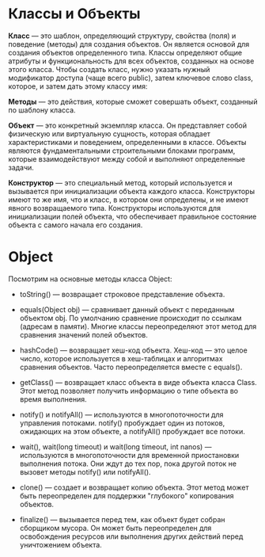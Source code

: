 # Классы и Объекты

**Класс** — это шаблон, определяющий структуру, свойства (поля) и поведение (методы) для создания объектов. Он является
основой для создания объектов определенного типа. Классы определяют общие атрибуты и функциональность для всех объектов,
созданных на основе этого класса. Чтобы создать класс, нужно указать нужный модификатор доступа (чаще всего public),
затем ключевое слово class, которое, и затем дать этому классу имя:

**Методы** — это действия, которые сможет совершать объект, созданный по шаблону класса.

**Объект** — это конкретный экземпляр класса. Он представляет собой физическую или виртуальную сущность, которая
обладает
характеристиками и поведением, определенными в классе. Объекты являются фундаментальными строительными блоками программ,
которые взаимодействуют между собой и выполняют определенные задачи.

**Конструктор** — это специальный метод, который используется и вызывается при инициализации объекта каждого класса.
Конструкторы имеют то же имя, что и класс, в котором они определены, и не имеют явного возвращаемого типа. Конструкторы
используются для инициализации полей объекта, что обеспечивает правильное состояние объекта с самого начала его
создания.

# Object

Посмотрим на основные методы класса Object:

- toString() — возвращает строковое представление объекта.

- equals(Object obj) — сравнивает данный объект с переданным объектом obj. По умолчанию сравнение происходит по
  ссылкам (адресам в памяти). Многие классы переопределяют этот метод для сравнения значений полей объектов.

- hashCode() — возвращает хеш-код объекта. Хеш-код — это целое число, которое используется в хеш-таблицах и алгоритмах
  сравнения объектов. Часто переопределяется вместе с equals().

- getClass() — возвращает класс объекта в виде объекта класса Class. Этот метод позволяет получить информацию о типе
  объекта во время выполнения.

- notify() и notifyAll() — используются в многопоточности для управления потоками. notify() пробуждает один из потоков,
  ожидающих на этом объекте, а notifyAll() пробуждает все потоки.

- wait(), wait(long timeout) и wait(long timeout, int nanos) —используются в многопоточности для временной приостановки
  выполнения потока. Они ждут до тех пор, пока другой поток не вызовет методы notify() или notifyAll().

- clone() — создает и возвращает копию объекта. Этот метод может быть переопределен для поддержки "глубокого"
  копирования объектов.

- finalize() — вызывается перед тем, как объект будет собран сборщиком мусора. Он может быть переопределен для
  освобождения ресурсов или выполнения других действий перед уничтожением объекта.
